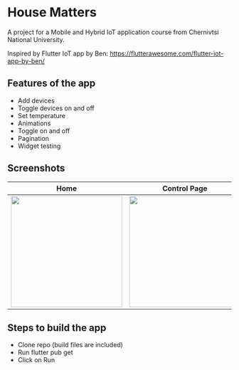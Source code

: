 # House Matters
A project for a Mobile and Hybrid IoT application course from Chernivtsi National University.

Inspired by Flutter IoT app by Ben: https://flutterawesome.com/flutter-iot-app-by-ben/  

## Features of the app
- Add devices
- Toggle devices on and off
- Set temperature
- Animations
- Toggle on and off
- Pagination
- Widget testing

## Screenshots
|                         Home                          |                      Control Page                      |
| :---------------------------------------------------: | :----------------------------------------------------: |
| <img src="/assets/screenshots/home.png" width="250"/> | <img src="/assets/screenshots/panel.png" width="250"/> |

## Steps to build the app
- Clone repo (build files are included)
- Run flutter pub get
- Click on Run





